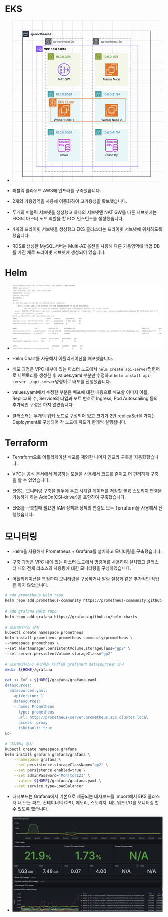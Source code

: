 # EKS

- ![image](./img/topology.png)

- 퍼블릭 클라우드 AWS에 인프라를 구축했습니다.

- 2개의 가용영역을 사용해 이중화하여 고가용성을 확보했습니다.

- 두개의 퍼블릭 서브넷을 생성했고 하나의 서브넷엔 NAT GW를 다른 서브넷에는 EKS의 마스터 노드 역할을 할 EC2 인스턴스를 생성했습니다.

- 4개의 프라이빗 서브넷을 생성했고 EKS 클러스터는 프라이빗 서브넷에 위치하도록 했습니다.

- RDS로 생성한 MySQL서버는 Multi-AZ 옵션을 사용해 다른 가용영역에 백업 DB를 가진 채로 프라이빗 서브넷에 생성되어 있습니다.

# Helm

- ![image](./img/DeployWithHelm.png)

- Helm Chart를 사용해서 어플리케이션을 배포했습니다. 

- 배포 과정은 VPC 내부에 있는 마스터 노드에서 `helm create api-server`명령어로 디렉토리를 생성한 후 values.yaml 부분만 수정하고 `helm install api-server ./api-server`명령어로 배포를 진행했습니다.

- values.yaml에서 수정한 부분은 배포에 대한 내용으로 배포할 이미지 이름, Replica의 수, Service의 타입과 포트 번호로 Ingress, Pod Autoscailing 등의 추가적인 구성은 하지 않았습니다.

- 클러스터는 두개의 워커 노드로 구성되어 있고 크기가 2인 replicaSet을 가지는 Deployment로 구성되어 각 노드에 파드가 한개씩 실행됩니다.

# Terraform

- Terraform으로 어플리케이션 배포를 제외한 나머지 인프라 구축을 자동화했습니다.

- VPC는 공식 문서에서 제공하는 모듈을 사용해서 코드를 줄이고 더 편리하게 구축을 할 수 있었습니다.

- EKS는 모니터링 구축을 염두에 두고 시계열 데이터를 저장할 볼륨 스토리지 연결을 가능하게 하는 AddOn(CSI-driver)을 포함하여 구축했습니다.

- EKS를 구축할때 필요한 IAM 정책과 정책의 연결도 모두 Terraform을 사용해서 진행했습니다.

# 모니터링

- Helm을 사용해서 Prometheus + Grafana를 설치하고 모니터링을 구축했습니다.

- 구축 과정은 VPC 내에 있는 마스터 노드에서 명령어를 사용하여 설치했고 클러스터 내의 전체 리소스의 사용량에 대한 모니터링을 구성하였습니다.

- 어플리케이션을 특정하여 모니터링을 구성하거나 알람 설정과 같은 추가적인 작업은 하지 않았습니다.

```bash
# add prometheus Helm repo
helm repo add prometheus-community https://prometheus-community.github.io/helm-charts

# add grafana Helm repo
helm repo add grafana https://grafana.github.io/helm-charts

# 프로메테우스 설치
kubectl create namespace prometheus
helm install prometheus prometheus-community/prometheus \
--namespace prometheus \
--set alertmanager.persistentVolume.storageClass="gp2" \
--set server.persistentVolume.storageClass="gp2"

# 프로메테우스가 수집하는 데이터를 grafana의 datasource로 명시
mkdir ${HOME}/grafana

cat << EoF > ${HOME}/grafana/grafana.yaml
datasources:
  datasources.yaml:
    apiVersion: 1
    datasources:
    - name: Prometheus
      type: prometheus
      url: http://prometheus-server.prometheus.svc.cluster.local
      access: proxy
      isDefault: true
EoF

# 그라파나 설치
kubectl create namespace grafana
helm install grafana grafana/grafana \
    --namespace grafana \
    --set persistence.storageClassName="gp2" \
    --set persistence.enabled=true \
    --set adminPassword='Mon!tor123' \
    --values ${HOME}/grafana/grafana.yaml \
    --set service.type=LoadBalancer

```

- 대시보드는 Grafana에서 기본으로 제공되는 대시보드를 Import해서 EKS 클러스터 내 모든 파드, 컨테이너의 CPU, 메모리, 스토리지, 네트워크 I/O를 모니터링 할 수 있도록 했습니다.

- ![image](./img/PrometheusGrafana.png)